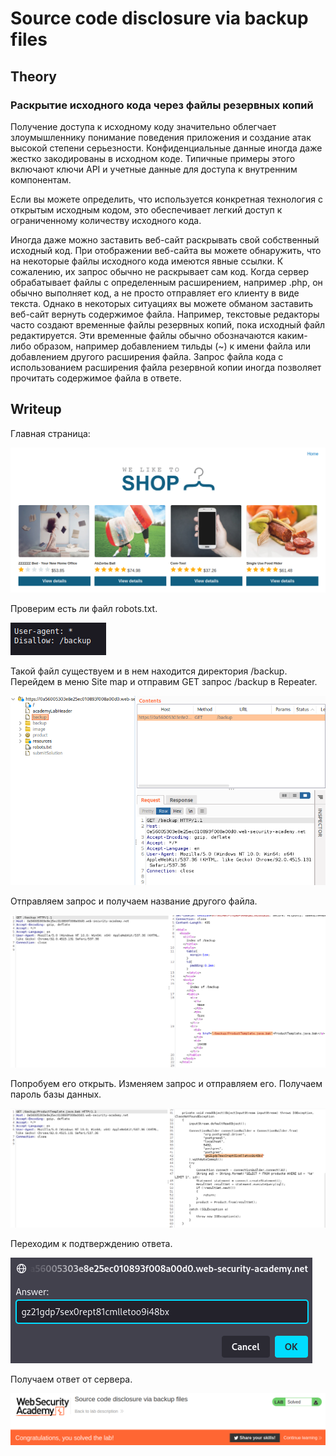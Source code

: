 # Source code disclosure via backup files

## Theory

<h3>Раскрытие исходного кода через файлы резервных копий</h3>

Получение доступа к исходному коду значительно облегчает злоумышленнику понимание поведения приложения и создание атак высокой степени серьезности. Конфиденциальные данные иногда даже жестко закодированы в исходном коде. Типичные примеры этого включают ключи API и учетные данные для доступа к внутренним компонентам.

Если вы можете определить, что используется конкретная технология с открытым исходным кодом, это обеспечивает легкий доступ к ограниченному количеству исходного кода.

Иногда даже можно заставить веб-сайт раскрывать свой собственный исходный код. При отображении веб-сайта вы можете обнаружить, что на некоторые файлы исходного кода имеются явные ссылки. К сожалению, их запрос обычно не раскрывает сам код. Когда сервер обрабатывает файлы с определенным расширением, например .php, он обычно выполняет код, а не просто отправляет его клиенту в виде текста. Однако в некоторых ситуациях вы можете обманом заставить веб-сайт вернуть содержимое файла. Например, текстовые редакторы часто создают временные файлы резервных копий, пока исходный файл редактируется. Эти временные файлы обычно обозначаются каким-либо образом, например добавлением тильды (~) к имени файла или добавлением другого расширения файла. Запрос файла кода с использованием расширения файла резервной копии иногда позволяет прочитать содержимое файла в ответе.

## Writeup

Главная страница:

![](https://github.com/fobblified/Writeups/blob/main/Portswigger/Information_disclosure_vulnerabilities/Source_code_disclosure_via_backup_files/assets/1.png)

Проверим есть ли файл robots.txt.

![](https://github.com/fobblified/Writeups/blob/main/Portswigger/Information_disclosure_vulnerabilities/Source_code_disclosure_via_backup_files/assets/2.png)

Такой файл существуем и в нем находится директория /backup. Перейдем в меню Site map и отправим GET запрос /backup в Repeater.

![](https://github.com/fobblified/Writeups/blob/main/Portswigger/Information_disclosure_vulnerabilities/Source_code_disclosure_via_backup_files/assets/3.png)

Отправляем запрос и получаем название другого файла.

![](https://github.com/fobblified/Writeups/blob/main/Portswigger/Information_disclosure_vulnerabilities/Source_code_disclosure_via_backup_files/assets/4.png)

Попробуем его открыть. Изменяем запрос и отправляем его. Получаем пароль базы данных.

![](https://github.com/fobblified/Writeups/blob/main/Portswigger/Information_disclosure_vulnerabilities/Source_code_disclosure_via_backup_files/assets/5.png)

Переходим к подтверждению ответа.

![](https://github.com/fobblified/Writeups/blob/main/Portswigger/Information_disclosure_vulnerabilities/Source_code_disclosure_via_backup_files/assets/6.png)

Получаем ответ от сервера.

![](https://github.com/fobblified/Writeups/blob/main/Portswigger/Information_disclosure_vulnerabilities/Source_code_disclosure_via_backup_files/assets/7.png)
